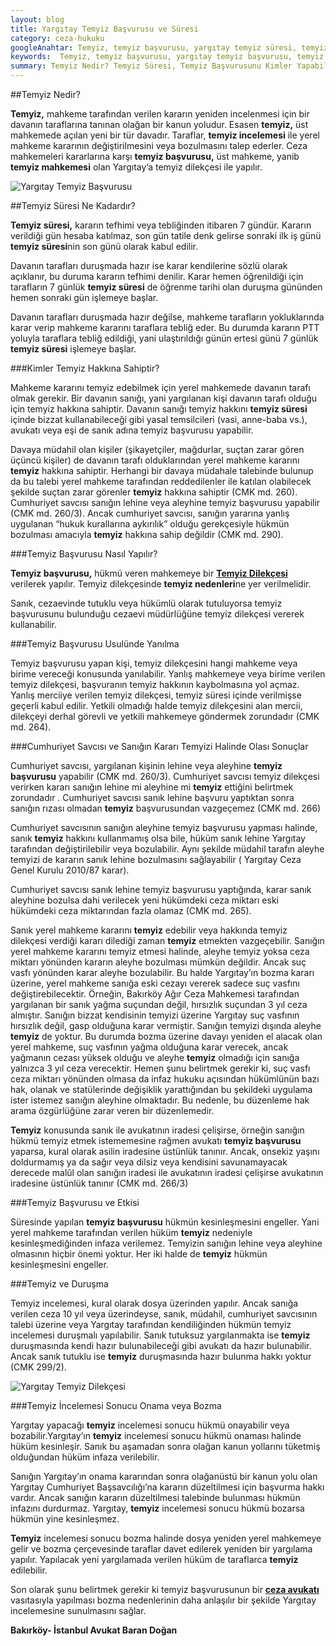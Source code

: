 ```yaml
---
layout: blog
title: Yargıtay Temyiz Başvurusu ve Süresi
category: ceza-hukuku
googleAnahtar: Temyiz, temyiz başvurusu, yargıtay temyiz süresi, temyiz dilekçesi, Ceza avukatı, avukat, ağır ceza avukatı, bakırköy avukat, istanbul avukat
keywords:  Temyiz, temyiz başvurusu, yargıtay temyiz başvurusu, temyiz dilekçesi, Ceza avukatı, avukat, ağır ceza avukatı, bakırköy avukat, istanbul avukat, temyiz başvuru dilekçesi, temyiz süresi
summary: Temyiz Nedir? Temyiz Süresi, Temyiz Başvurusunu Kimler Yapabilir? Yargıtay Temyiz İncelemesi Duruşmalı mıdır? Temyiz İncelemesi Sonucu Bozma veya Onama Kararı
---
```


##Temyiz Nedir?

**Temyiz,** mahkeme tarafından verilen kararın yeniden incelenmesi için bir davanın taraflarına tanınan olağan bir kanun yoludur.  Esasen **temyiz,** üst mahkemede açılan yeni bir tür davadır. Taraflar, **temyiz incelemesi** ile yerel mahkeme kararının değiştirilmesini veya bozulmasını talep ederler. Ceza mahkemeleri kararlarına karşı **temyiz başvurusu,**  üst mahkeme,  yanib **temyiz mahkemesi**  olan  Yargıtay’a temyiz dilekçesi  ile yapılır.


![Yargıtay Temyiz Başvurusu](https://camo.githubusercontent.com/e13824900dd05c77aa7cc5d1a4e9ae7a40169f17/687474703a2f2f692e68697a6c69726573696d2e636f6d2f3750426f426d2e6a7067 "Yargıtay Temyiz Başvurusu")

##Temyiz Süresi Ne Kadardır?

**Temyiz süresi,**  kararın tefhimi veya tebliğinden itibaren 7 gündür. Kararın verildiği gün hesaba katılmaz, son gün tatile denk gelirse sonraki ilk iş günü **temyiz süresi**nin  son günü olarak kabul edilir.

Davanın tarafları duruşmada hazır ise karar kendilerine sözlü olarak açıklanır, bu duruma kararın tefhimi denilir. Karar hemen öğrenildiği için tarafların 7 günlük **temyiz süresi**  de öğrenme tarihi olan duruşma gününden hemen sonraki gün işlemeye başlar.

Davanın tarafları duruşmada hazır değilse, mahkeme tarafların yokluklarında karar verip mahkeme kararını taraflara tebliğ eder.  Bu durumda kararın PTT yoluyla taraflara tebliğ edildiği, yani ulaştırıldığı günün ertesi günü 7 günlük **temyiz süresi**  işlemeye başlar.

###Kimler Temyiz Hakkına Sahiptir?

Mahkeme kararını temyiz edebilmek için yerel mahkemede davanın tarafı olmak gerekir. Bir davanın sanığı, yani yargılanan kişi davanın tarafı olduğu için temyiz hakkına sahiptir. Davanın sanığı temyiz hakkını **temyiz süresi** içinde bizzat kullanabileceği gibi yasal temsilcileri (vasi, anne-baba vs.), avukatı  veya eşi de sanık adına temyiz başvurusu yapabilir.

Davaya müdahil olan kişiler (şikayetçiler, mağdurlar, suçtan zarar gören üçüncü kişiler) de davanın tarafı olduklarından yerel mahkeme kararını **temyiz** hakkına sahiptir. Herhangi bir davaya müdahale talebinde bulunup da bu talebi yerel mahkeme tarafından reddedilenler  ile katılan olabilecek şekilde suçtan zarar görenler **temyiz** hakkına sahiptir (CMK md. 260).
Cumhuriyet savcısı sanığın lehine veya aleyhine temyiz başvurusu yapabilir (CMK md. 260/3). Ancak cumhuriyet savcısı, sanığın yararına yanlış uygulanan “hukuk kurallarına aykırılık” olduğu gerekçesiyle hükmün bozulması amacıyla **temyiz** hakkına sahip değildir (CMK md. 290).

###Temyiz Başvurusu Nasıl Yapılır?


**Temyiz başvurusu,** hükmü veren mahkemeye bir [**Temyiz Dilekçesi**](http://barandogan.av.tr/blog/ceza-hukuku/temyiz-dilekcesi-ornegi.html) verilerek yapılır. Temyiz dilekçesinde **temyiz nedenleri**ne yer verilmelidir.

Sanık, cezaevinde tutuklu veya hükümlü olarak tutuluyorsa temyiz başvurusunu bulunduğu cezaevi müdürlüğüne temyiz dilekçesi vererek kullanabilir.

###Temyiz Başvurusu Usulünde Yanılma

Temyiz başvurusu yapan kişi, temyiz dilekçesini hangi mahkeme veya birime vereceği konusunda yanılabilir. Yanlış mahkemeye veya birime verilen temyiz dilekçesi, başvuranın temyiz hakkının kaybolmasına yol açmaz. Yanlış merciiye verilen temyiz dilekçesi, temyiz süresi içinde verilmişse geçerli kabul edilir. Yetkili olmadığı halde temyiz dilekçesini alan mercii, dilekçeyi derhal  görevli  ve yetkili mahkemeye göndermek zorundadır  (CMK md. 264).

###Cumhuriyet Savcısı ve Sanığın Kararı Temyizi Halinde Olası Sonuçlar

Cumhuriyet savcısı, yargılanan kişinin lehine veya aleyhine **temyiz başvurusu** yapabilir (CMK md. 260/3). Cumhuriyet savcısı temyiz dilekçesi verirken kararı sanığın lehine mi aleyhine mi **temyiz** ettiğini belirtmek  zorundadır . Cumhuriyet savcısı sanık lehine başvuru yaptıktan sonra sanığın rızası olmadan **temyiz** başvurusundan vazgeçemez (CMK md. 266)

Cumhuriyet savcısının sanığın aleyhine temyiz başvurusu yapması halinde, sanık **temyiz** hakkını kullanmamış olsa bile, hüküm sanık lehine Yargıtay tarafından değiştirilebilir veya bozulabilir.  Aynı şekilde müdahil tarafın aleyhe temyizi de kararın sanık lehine bozulmasını sağlayabilir ( Yargıtay Ceza Genel Kurulu 2010/87 karar).

Cumhuriyet savcısı sanık lehine temyiz başvurusu yaptığında,  karar sanık aleyhine bozulsa dahi verilecek yeni hükümdeki ceza miktarı eski hükümdeki ceza miktarından fazla olamaz (CMK md. 265).

Sanık yerel mahkeme kararını **temyiz** edebilir veya hakkında temyiz dilekçesi verdiği kararı dilediği zaman **temyiz** etmekten vazgeçebilir. Sanığın yerel mahkeme kararını temyiz etmesi halinde, aleyhe temyiz yoksa ceza miktarı yönünden kararın aleyhe bozulması mümkün değildir. Ancak suç vasfı yönünden karar aleyhe bozulabilir. Bu halde Yargıtay’ın bozma kararı üzerine,  yerel mahkeme sanığa eski cezayı vererek sadece suç vasfını değiştirebilecektir. Örneğin, Bakırköy Ağır Ceza Mahkemesi tarafından yargılanan bir sanık yağma suçundan değil, hırsızlık suçundan 3 yıl ceza almıştır. Sanığın bizzat kendisinin temyizi üzerine Yargıtay suç vasfının hırsızlık değil, gasp olduğuna karar vermiştir. Sanığın temyizi dışında aleyhe **temyiz** de yoktur. Bu durumda bozma üzerine davayı yeniden el alacak olan yerel mahkeme, suç vasfının yağma olduğuna karar verecek, ancak yağmanın cezası yüksek olduğu ve aleyhe **temyiz** olmadığı için sanığa yalnızca 3 yıl ceza verecektir. Hemen şunu belirtmek gerekir ki, suç vasfı ceza miktarı yönünden olmasa da infaz hukuku açısından hükümlünün bazı hak, olanak ve statülerinde değişiklik yarattığından bu şekildeki uygulama ister istemez sanığın aleyhine olmaktadır. Bu nedenle, bu düzenleme hak arama özgürlüğüne zarar veren bir düzenlemedir.

**Temyiz** konusunda sanık ile avukatının iradesi çelişirse, örneğin sanığın hükmü temyiz etmek istememesine rağmen  avukatı **temyiz başvurusu** yaparsa, kural olarak asilin iradesine üstünlük tanınır. Ancak,  onsekiz  yaşını doldurmamış ya da sağır veya dilsiz veya kendisini savunamayacak derecede malûl olan sanığın iradesi ile avukatının  iradesi çelişirse avukatının iradesine üstünlük tanınır (CMK md.  266/3)

###Temyiz Başvurusu ve Etkisi

Süresinde yapılan **temyiz başvurusu** hükmün kesinleşmesini engeller. Yani yerel mahkeme tarafından verilen hüküm **temyiz** nedeniyle kesinleşmediğinden infaza verilemez. Temyizin sanığın lehine veya aleyhine olmasının hiçbir önemi yoktur. Her iki halde de **temyiz** hükmün kesinleşmesini engeller.

###Temyiz ve Duruşma

Temyiz incelemesi, kural olarak dosya üzerinden yapılır. Ancak sanığa verilen ceza 10 yıl veya üzerindeyse, sanık, müdahil, cumhuriyet savcısının talebi üzerine veya Yargıtay tarafından kendiliğinden hükmün temyiz incelemesi duruşmalı yapılabilir.
Sanık tutuksuz yargılanmakta ise **temyiz** duruşmasında kendi hazır bulunabileceği gibi avukatı da hazır bulunabilir. Ancak sanık tutuklu ise **temyiz** duruşmasında hazır bulunma hakkı yoktur (CMK 299/2).

![Yargıtay Temyiz Dilekçesi](https://camo.githubusercontent.com/e162db5ffa0d03ce19c3582b3a7ff183767598a5/687474703a2f2f692e68697a6c69726573696d2e636f6d2f317270594a312e6a7067 "Yargıtay Temyiz Dilekçesi")


###Temyiz İncelemesi Sonucu Onama veya Bozma

Yargıtay yapacağı **temyiz** incelemesi sonucu hükmü onayabilir veya bozabilir.Yargıtay’ın **temyiz** incelemesi sonucu hükmü onaması halinde hüküm kesinleşir. Sanık bu aşamadan sonra olağan kanun yollarını tüketmiş olduğundan hüküm infaza verilebilir. 

Sanığın Yargıtay’ın onama kararından sonra olağanüstü bir kanun yolu olan Yargıtay Cumhuriyet Başsavcılığı’na kararın düzeltilmesi için başvurma hakkı vardır. Ancak sanığın kararın düzeltilmesi talebinde bulunması hükmün infazını durdurmaz.
Yargıtay, **temyiz** incelemesi sonucu hükmü bozarsa hükmün yine kesinleşmez. 

**Temyiz** incelemesi sonucu bozma halinde dosya yeniden yerel mahkemeye gelir ve bozma çerçevesinde taraflar davet edilerek yeniden bir yargılama yapılır. Yapılacak yeni yargılamada verilen hüküm de taraflarca **temyiz** edilebilir.

Son olarak şunu belirtmek gerekir ki temyiz başvurusunun bir [**ceza avukatı**](http://barandogan.av.tr/blog/ceza-hukuku/ceza-avukatinin-islevi.html) vasıtasıyla yapılması bozma nedenlerinin daha anlaşılır bir şekilde Yargıtay incelemesine sunulmasını sağlar.



**Bakırköy- İstanbul Avukat Baran Doğan**



